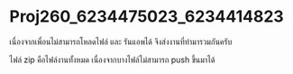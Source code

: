 # Proj260_6234475023_6234414823
เนื่องจากเพื่อนไม่สามารถโหลดไฟล์ และ รันแอพได้ จึงส่งงานที่ทำมารวมกันครับ

ไฟล์ zip คือไฟล์งานทั้งหมด เนื่องจากบางไฟล์ไม่สามารถ push ขึ้นมาได้
